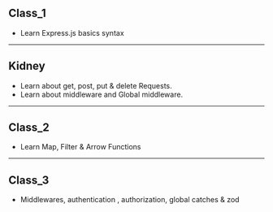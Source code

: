  ## Class_1 
 - Learn Express.js basics syntax
---
## Kidney
- Learn about get, post, put & delete Requests.
- Learn about middleware and Global middleware.
---
## Class_2
- Learn Map, Filter & Arrow Functions
---
## Class_3
- Middlewares, authentication , authorization, global catches & zod